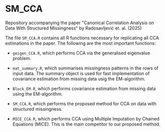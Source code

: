 # SM_CCA
Repository accompanying the paper "Canonical Correlation Analysis on Data With Structured Missingness" by Radosavljević et. al. (2025)

The file ```SM_CCA.R``` contains all R functions necessary for replicating all CCA estimations in the paper. The following are the most important functions:

* ```geigen_CCA.R```, which performs CCA via the generalised eigenvalue problem.

* ```mat_summary.R```, which summarises missingness patterns in the rows of input data. The summary object is used for fast implementation of covariance estimation from missing data usig the EM-algorithm.

* ```Block_EM.R```, which performs covariance estimation from missing data using the EM-algorithm.

* ```SM_CCA.R```, which performs the proposed method for CCA on data with structured missingness.

* ```MICE_CCA.R```, which performs CCA using Multiple Imputation by Chained Equations (MICE). This is the main competitor to our proposed method.


